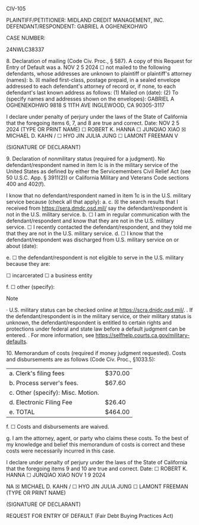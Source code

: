 CIV-105

PLAINTIFF/PETITIONER: MIDLAND CREDIT MANAGEMENT, INC.
DEFENDANT/RESPONDENT: GABRIEL A OGHENEKOHWO

CASE NUMBER:

24NWLC38337

8\. Declaration of mailing (Code Civ. Proc., § 587). A copy of this Request for Entry of Default was
a.
NOV 2 5 2024
☐
not mailed to the following defendants, whose addresses are unknown to plaintiff or plaintiff's attorney (names):
b.
☒
mailed first-class, postage prepaid, in a sealed envelope addressed to each defendant's attorney of record or, if none,
to each defendant's last known address as follows:
(1) Mailed on (date):
(2) To (specify names and addresses shown on the envelopes):
GABRIEL A OGHENEKOHWO
9818 S 11TH AVE
INGLEWOOD, CA 90305-3117

I declare under penalty of perjury under the laws of the State of California that the foregoing items 6, 7, and 8 are true and correct.
Date:
NOV 2 5 2024
(TYPE OR PRINT NAME)
☐
ROBERT K. HANNA
☐
JUNQIAO XIAO
☒
MICHAEL D. KAHN /
☐
HYO JIN JULIA JUNG
☐
LAMONT FREEMAN
V

(SIGNATURE OF DECLARANT)

9\.
Declaration of nonmilitary status (required for a judgment). No defendant/respondent named in item Ic is in the military service of the
United States as defined by either the Servicemembers Civil Relief Act (see 50 U.S.C. App. § 3911(2)) or California Military and Veterans Code
sections 400 and 402(f).

I know that no defendant/respondent named in item 1c is in the U.S. military service because (check all that apply):
a.
c.
☒
the search results that I received from https://sera.dmdc.osd.mil/ say the defendant/respondent is not in the U.S. military service.
b.
☐
I am in regular communication with the defendant/respondent and know that they are not in the U.S. military service.
☐
I recently contacted the defendant/respondent, and they told me that they are not in the U.S. military service.
d.
☐
I know that the defendant/respondent was discharged from U.S. military service on or about (date):

e.
☐
the defendant/respondent is not eligible to serve in the U.S. military because they are:

☐
incarcerated
☐
a business entity

f.
☐
other (specify):

Note

· U.S. military status can be checked online at https://scra.dnidc.osd.mil/.
. If the defendant/respondent is in the military service, or their military status is unknown, the defendant/respondent
is entitled to certain rights and protections under federal and state law before a default judgment can be entered.
. For more information, see https://selfhelp.courts.ca.gov/military-defaults.

10\. Memorandum of costs (required if money judgment requested). Costs and disbursements are as follows (Code Civ. Proc., §1033.5):


<table>
<tr>
<td>a. Clerk's filing fees</td>
<td>$370.00</td>
</tr>
<tr>
<td>b. Process server's fees.</td>
<td>$67.60</td>
</tr>
<tr>
<td>c. Other (specify): Misc. Motion.</td>
<td></td>
</tr>
<tr>
<td>d. Electronic Filing Fee</td>
<td>$26.40</td>
</tr>
<tr>
<td>e. TOTAL</td>
<td>$464.00</td>
</tr>
</table>


f.
☐
Costs and disbursements are waived.

g. I am the attorney, agent, or party who claims these costs. To the best of my knowledge and belief this memorandum of costs is correct and
these costs were necessarily incurred in this case.

I declare under penalty of perjury under the laws of the State of California that the foregoing items 9 and 10 are true and correct.
Date:
☐
ROBERT K. HANNA
☐
JUNQIAO XIAO
NOV 1 9 2024

NA
☒
MICHAEL D. KAHN /
☐
HYO JIN JULIA JUNG
☐
LAMONT FREEMAN
(TYPE OR PRINT NAME)

(SIGNATURE OF DECLARANT)

<!-- PageFooter="CIV-105 [Rev. January 1. 2023]" -->

REQUEST FOR ENTRY OF DEFAULT
(Fair Debt Buying Practices Act)

<!-- PageNumber="Page 3 of 3" -->
<!-- PageFooter="CA_0400G File No .: 24-167072 JUD" -->
